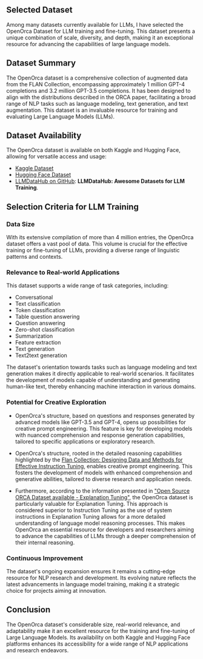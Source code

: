 ## Selected Dataset 
Among many datasets currently available for LLMs, I have selected the OpenOrca Dataset for LLM training and fine-tuning. This dataset presents a unique combination of scale, diversity, and depth, making it an exceptional resource for advancing the capabilities of large language models.

## Dataset Summary

The OpenOrca dataset is a comprehensive collection of augmented data from the FLAN Collection, encompassing approximately 1 million GPT-4 completions and 3.2 million GPT-3.5 completions. It has been designed to align with the distributions described in the ORCA paper, facilitating a broad range of NLP tasks such as language modeling, text generation, and text augmentation. This dataset is an invaluable resource for training and evaluating Large Language Models (LLMs).

## Dataset Availability

The OpenOrca dataset is available on both Kaggle and Hugging Face, allowing for versatile access and usage:

- [Kaggle Dataset](https://www.kaggle.com/datasets/thedevastator/open-orca-augmented-flan-dataset/data)
- [Hugging Face Dataset](https://huggingface.co/datasets/Open-Orca/OpenOrca)
- [LLMDataHub on GitHub](https://github.com/Zjh-819/LLMDataHub): **LLMDataHub: Awesome Datasets for LLM Training**.

## Selection Criteria for LLM Training

### Data Size

With its extensive compilation of more than 4 million entries, the OpenOrca dataset offers a vast pool of data. This volume is crucial for the effective training or fine-tuning of LLMs, providing a diverse range of linguistic patterns and contexts.

### Relevance to Real-world Applications

This dataset supports a wide range of task categories, including:

- Conversational
- Text classification
- Token classification
- Table question answering
- Question answering
- Zero-shot classification
- Summarization
- Feature extraction
- Text generation
- Text2text generation

The dataset's orientation towards tasks such as language modeling and text generation makes it directly applicable to real-world scenarios. It facilitates the development of models capable of understanding and generating human-like text, thereby enhancing machine interaction in various domains.

### Potential for Creative Exploration

- OpenOrca's structure, based on questions and responses generated by advanced models like GPT-3.5 and GPT-4, opens up possibilities for creative prompt engineering. This feature is key for developing models with nuanced comprehension and response generation capabilities, tailored to specific applications or exploratory research.

- OpenOrca's structure, rooted in the detailed reasoning capabilities highlighted by the [Flan Collection: Designing Data and Methods for Effective Instruction Tuning](https://arxiv.org/pdf/2301.13688.pdf), enables creative prompt engineering. This fosters the development of models with enhanced comprehension and generative abilities, tailored to diverse research and application needs.

- Furthermore, according to the information presented in ["Open Source ORCA Dataset available - Explanation Tuning"](https://www.youtube.com/watch?v=S6Xf3_VYzuY), the OpenOrca dataset is particularly valuable for Explanation Tuning. This approach is considered superior to Instruction Tuning as the use of system instructions in Explanation Tuning allows for a more detailed understanding of language model reasoning processes. This makes OpenOrca an essential resource for developers and researchers aiming to advance the capabilities of LLMs through a deeper comprehension of their internal reasoning.


### Continuous Improvement

The dataset's ongoing expansion ensures it remains a cutting-edge resource for NLP research and development. Its evolving nature reflects the latest advancements in language model training, making it a strategic choice for projects aiming at innovation.

## Conclusion

The OpenOrca dataset's considerable size, real-world relevance, and adaptability make it an excellent resource for the training and fine-tuning of Large Language Models. Its availability on both Kaggle and Hugging Face platforms enhances its accessibility for a wide range of NLP applications and research endeavors.
